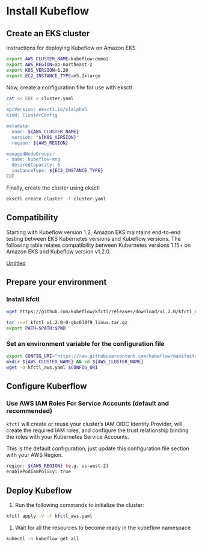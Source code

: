 # Install Kubeflow

## Create an EKS cluster

Instructions for deploying Kubeflow on Amazon EKS

```bash
export AWS_CLUSTER_NAME=kubeflow-demo2
export AWS_REGION=ap-northeast-2
export K8S_VERSION=1.20
export EC2_INSTANCE_TYPE=m5.2xlarge
```

Now, create a configuration filw for use with eksctl

```bash
cat << EOF > cluster.yaml
---
apiVersion: eksctl.io/v1alpha5
kind: ClusterConfig

metadata:
  name: ${AWS_CLUSTER_NAME}
  version: "${K8S_VERSION}"
  region: ${AWS_REGION}

managedNodeGroups:
- name: kubeflow-mng
  desiredCapacity: 6
  instanceType: ${EC2_INSTANCE_TYPE}
EOF
```

Finally, create the cluster using eksctl

```bash
eksctl create cluster -f cluster.yaml
```

## **Compatibility**

Starting with Kubeflow version 1.2, Amazon EKS maintains end-to-end testing between EKS Kubernetes versions and Kubeflow versions. The following table relates compatibility between Kubernetes versions 1.15+ on Amazon EKS and Kubeflow version v1.2.0.

[Untitled](Install%20Kubeflow%20d5344c86fbc642f0894142615638c947/Untitled%20Database%20a6c8052366cb42c4be61cac01565c072.csv)

## Prepare your environment

### Install kfctl

```bash
wget https://github.com/kubeflow/kfctl/releases/download/v1.2.0/kfctl_v1.2.0-0-gbc038f9_linux.tar.gz
```

```bash
tar -xvf kfctl_v1.2.0-0-gbc038f9_linux.tar.gz
export PATH=$PATH:$PWD
```

### Set an environment variable for the configuration file

```bash
export CONFIG_URI="https://raw.githubusercontent.com/kubeflow/manifests/v1.2-branch/kfdef/kfctl_aws.v1.2.0.yaml"
mkdir ${AWS_CLUSTER_NAME} && cd ${AWS_CLUSTER_NAME}
wget -O kfctl_aws.yaml $CONFIG_URI
```

## Configure Kuberflow

### **Use AWS IAM Roles For Service Accounts (default and recommended)[](https://www.kubeflow.org/docs/distributions/aws/deploy/install-kubeflow/#option-1-use-aws-iam-roles-for-service-accounts-default-and-recommended)**

`kfctl` will create or reuse your cluster’s IAM OIDC Identity Provider, will create the required IAM roles, and configure the trust relationship binding the roles with your Kubernetes Service Accounts.

This is the default configuration, just update this configuration file section with your AWS Region.

```bash
region: ${AWS_REGION} (e.g. us-west-2)
enablePodIamPolicy: true
```

## **Deploy Kubeflow**

1. Run the following commands to initialize the cluster:

```bash
kfctl apply -V -f kfctl_aws.yaml
```

1. Wait for all the resources to become ready in the kubeflow namespace

```bash
kubectl -n kubeflow get all
```

